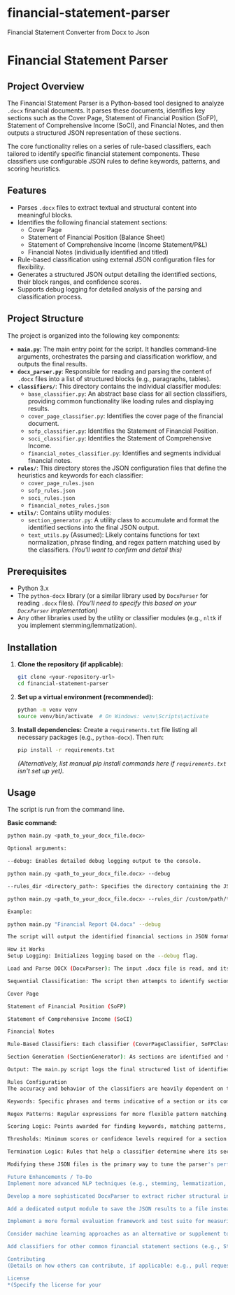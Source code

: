# financial-statement-parser
Financial Statement Converter from Docx to Json
# Financial Statement Parser

## Project Overview

The Financial Statement Parser is a Python-based tool designed to analyze `.docx` financial documents. It parses these documents, identifies key sections such as the Cover Page, Statement of Financial Position (SoFP), Statement of Comprehensive Income (SoCI), and Financial Notes, and then outputs a structured JSON representation of these sections.

The core functionality relies on a series of rule-based classifiers, each tailored to identify specific financial statement components. These classifiers use configurable JSON rules to define keywords, patterns, and scoring heuristics.

## Features

* Parses `.docx` files to extract textual and structural content into meaningful blocks.
* Identifies the following financial statement sections:
    * Cover Page
    * Statement of Financial Position (Balance Sheet)
    * Statement of Comprehensive Income (Income Statement/P&L)
    * Financial Notes (individually identified and titled)
* Rule-based classification using external JSON configuration files for flexibility.
* Generates a structured JSON output detailing the identified sections, their block ranges, and confidence scores.
* Supports debug logging for detailed analysis of the parsing and classification process.

## Project Structure

The project is organized into the following key components:

* **`main.py`**: The main entry point for the script. It handles command-line arguments, orchestrates the parsing and classification workflow, and outputs the final results.
* **`docx_parser.py`**: Responsible for reading and parsing the content of `.docx` files into a list of structured blocks (e.g., paragraphs, tables).
* **`classifiers/`**: This directory contains the individual classifier modules:
    * `base_classifier.py`: An abstract base class for all section classifiers, providing common functionality like loading rules and displaying results.
    * `cover_page_classifier.py`: Identifies the cover page of the financial document.
    * `sofp_classifier.py`: Identifies the Statement of Financial Position.
    * `soci_classifier.py`: Identifies the Statement of Comprehensive Income.
    * `financial_notes_classifier.py`: Identifies and segments individual financial notes.
* **`rules/`**: This directory stores the JSON configuration files that define the heuristics and keywords for each classifier:
    * `cover_page_rules.json`
    * `sofp_rules.json`
    * `soci_rules.json`
    * `financial_notes_rules.json`
* **`utils/`**: Contains utility modules:
    * `section_generator.py`: A utility class to accumulate and format the identified sections into the final JSON output.
    * `text_utils.py` (Assumed): Likely contains functions for text normalization, phrase finding, and regex pattern matching used by the classifiers. *(You'll want to confirm and detail this)*

## Prerequisites

* Python 3.x
* The `python-docx` library (or a similar library used by `DocxParser` for reading `.docx` files). *(You'll need to specify this based on your `DocxParser` implementation)*
* Any other libraries used by the utility or classifier modules (e.g., `nltk` if you implement stemming/lemmatization).

## Installation

1.  **Clone the repository (if applicable):**
    ```bash
    git clone <your-repository-url>
    cd financial-statement-parser
    ```

2.  **Set up a virtual environment (recommended):**
    ```bash
    python -m venv venv
    source venv/bin/activate  # On Windows: venv\Scripts\activate
    ```

3.  **Install dependencies:**
    Create a `requirements.txt` file listing all necessary packages (e.g., `python-docx`). Then run:
    ```bash
    pip install -r requirements.txt
    ```
    *(Alternatively, list manual pip install commands here if `requirements.txt` isn't set up yet).*

## Usage

The script is run from the command line.

**Basic command:**

```bash
python main.py <path_to_your_docx_file.docx>

Optional arguments:

--debug: Enables detailed debug logging output to the console.

python main.py <path_to_your_docx_file.docx> --debug

--rules_dir <directory_path>: Specifies the directory containing the JSON rule files. If not provided, it defaults to a rules/ subdirectory relative to main.py.

python main.py <path_to_your_docx_file.docx> --rules_dir /custom/path/to/rules

Example:

python main.py "Financial Report Q4.docx" --debug

The script will output the identified financial sections in JSON format to the console (primarily via logger info messages).

How it Works
Setup Logging: Initializes logging based on the --debug flag.

Load and Parse DOCX (DocxParser): The input .docx file is read, and its content is broken down into a list of "meaningful blocks." Each block typically has an index, type (e.g., 'paragraph', 'table'), and its textual content.

Sequential Classification: The script then attempts to identify sections in a predefined order:

Cover Page

Statement of Financial Position (SoFP)

Statement of Comprehensive Income (SoCI)

Financial Notes

Rule-Based Classifiers: Each classifier (CoverPageClassifier, SoFPClassifier, etc.) loads its specific rules from the corresponding JSON file in the rules/ directory. It then iterates through the document blocks (starting from where the previous section likely ended) and applies its heuristics (keyword matching, pattern recognition, structural cues, scoring logic) to identify its target section.

Section Generation (SectionGenerator): As sections are identified and their confidence scores meet predefined thresholds, they are added to a SectionGenerator instance. This utility helps in organizing the final output.

Output: The main.py script logs the final structured list of identified sections in JSON format.

Rules Configuration
The accuracy and behavior of the classifiers are heavily dependent on the JSON rule files located in the rules/ directory. These files define:

Keywords: Specific phrases and terms indicative of a section or its components.

Regex Patterns: Regular expressions for more flexible pattern matching.

Scoring Logic: Points awarded for finding keywords, matching patterns, or satisfying structural heuristics.

Thresholds: Minimum scores or confidence levels required for a section to be considered identified.

Termination Logic: Rules that help a classifier determine where its section ends and another might begin.

Modifying these JSON files is the primary way to tune the parser's performance for different styles or specific requirements of financial documents.

Future Enhancements / To-Do
Implement more advanced NLP techniques (e.g., stemming, lemmatization, synonym handling) in text_utils.py for more robust keyword matching.

Develop a more sophisticated DocxParser to extract richer structural information (e.g., font styles, heading levels, table cell details).

Add a dedicated output module to save the JSON results to a file instead of just logging.

Implement a more formal evaluation framework and test suite for measuring classifier accuracy.

Consider machine learning approaches as an alternative or supplement to the rule-based system for certain classification tasks.

Add classifiers for other common financial statement sections (e.g., Statement of Cash Flows, Statement of Changes in Equity).

Contributing
(Details on how others can contribute, if applicable: e.g., pull requests, issue reporting, coding standards).

License
*(Specify the license for your